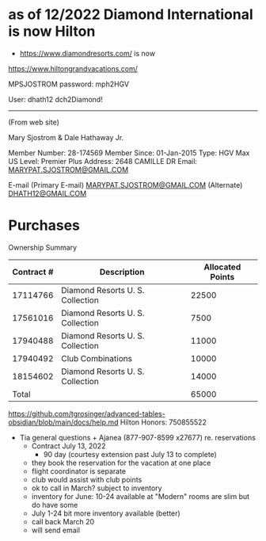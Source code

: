 # as of 12/2022 Diamond International is now Hilton
- https://www.diamondresorts.com/ is now

https://www.hiltongrandvacations.com/

MPSJOSTROM
password: mph2HGV

User: dhath12 
dch2Diamond!

---
(From web site)

Mary Sjostrom & 
Dale Hathaway Jr.

Member Number: 28-174569
Member Since: 01-Jan-2015
Type: HGV Max US
Level: Premier Plus
Address: 2648 CAMILLE DR
Email: MARYPAT.SJOSTROM@GMAIL.COM

E-mail
(Primary E-mail) MARYPAT.SJOSTROM@GMAIL.COM
(Alternate) DHATH12@GMAIL.COM
# Purchases

Ownership Summary 

| Contract # | Description                      | Allocated Points |
| ---------- | -------------------------------- | ---------------- |
| 17114766   | Diamond Resorts U. S. Collection | 22500            |
| 17561016   | Diamond Resorts U. S. Collection | 7500             |
| 17940488   | Diamond Resorts U. S. Collection | 11000            |
| 17940492   | Club Combinations                | 10000            |
| 18154602   | Diamond Resorts U. S. Collection | 14000            |
| Total      |                                  | 65000            |
<!-- TBLFM: @>$7=sum(@I..@-1) -->
https://github.com/tgrosinger/advanced-tables-obsidian/blob/main/docs/help.md
Hilton Honors: 750855522

- Tia general questions + Ajanea (877-907-8599 x27677) re. reservations 
	- Contract July 13, 2022
		- 90 day (courtesy extension past July 13 to complete)
	- they book the reservation for the vacation at one place
	- flight coordinator is separate
	- club would assist with club points
	- ok to call in March? subject to inventory
	- inventory for June: 10-24 available at "Modern" rooms are slim but do have some
	- July 1-24 bit more inventory available (better)
	- call back March 20
	- will send email

